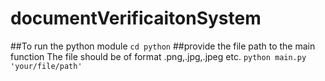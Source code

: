 # documentVerificaitonSystem

##To run the python module
```cd python```
##provide the file path to the main function
The file should be of format .png,.jpg,.jpeg etc.
```python main.py 'your/file/path' ```
